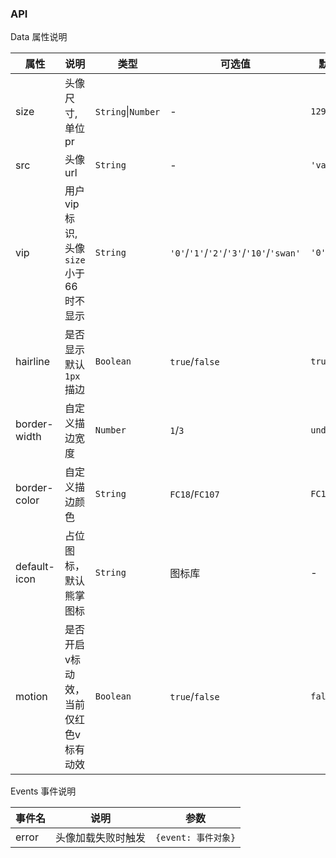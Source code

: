 ### API

Data 属性说明

| 属性 | 说明 | 类型 | 可选值 | 默认值 |
| --- | --- | --- | --- | --- |
| size | 头像尺寸, 单位pr | `String`\|`Number` | - | `129` |
| src | 头像url | `String` | - | `'value'` |
| vip | 用户vip标识, 头像`size`小于66时不显示 | `String` | `'0'`/`'1'`/`'2'`/`'3'`/`'10'`/`'swan'`|`'0'`|
| hairline | 是否显示默认`1px`描边 | `Boolean` | `true`/`false` | `true` |
| border-width | 自定义描边宽度 | `Number` | `1`/`3` | `undefined` |
| border-color | 自定义描边颜色 | `String` | `FC18`/`FC107` | `FC18` |
| default-icon | 占位图标，默认熊掌图标 | `String` | 图标库 | - |
| motion | 是否开启v标动效，当前仅红色v标有动效 | `Boolean` | `true`/`false` | `false` |

Events 事件说明

| 事件名 | 说明 | 参数 |
| --- | --- | --- |
| error | 头像加载失败时触发 | `{event: 事件对象}` |
